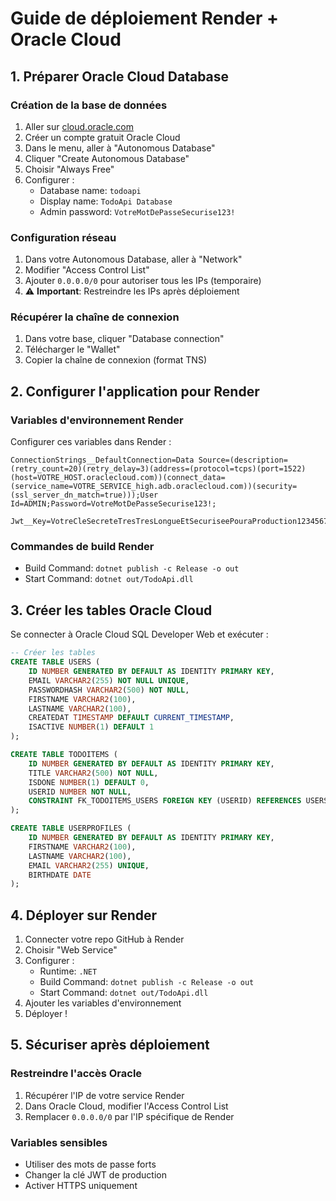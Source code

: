 # Guide de déploiement Render + Oracle Cloud

## 1. Préparer Oracle Cloud Database

### Création de la base de données
1. Aller sur [cloud.oracle.com](https://cloud.oracle.com)
2. Créer un compte gratuit Oracle Cloud
3. Dans le menu, aller à "Autonomous Database"
4. Cliquer "Create Autonomous Database"
5. Choisir "Always Free" 
6. Configurer :
   - Database name: `todoapi`
   - Display name: `TodoApi Database`
   - Admin password: `VotreMotDePasseSecurise123!`

### Configuration réseau
1. Dans votre Autonomous Database, aller à "Network"
2. Modifier "Access Control List"
3. Ajouter `0.0.0.0/0` pour autoriser tous les IPs (temporaire)
4. ⚠️ **Important**: Restreindre les IPs après déploiement

### Récupérer la chaîne de connexion
1. Dans votre base, cliquer "Database connection"
2. Télécharger le "Wallet"
3. Copier la chaîne de connexion (format TNS)

## 2. Configurer l'application pour Render

### Variables d'environnement Render
Configurer ces variables dans Render :

```
ConnectionStrings__DefaultConnection=Data Source=(description=(retry_count=20)(retry_delay=3)(address=(protocol=tcps)(port=1522)(host=VOTRE_HOST.oraclecloud.com))(connect_data=(service_name=VOTRE_SERVICE_high.adb.oraclecloud.com))(security=(ssl_server_dn_match=true)));User Id=ADMIN;Password=VotreMotDePasseSecurise123!;

Jwt__Key=VotreCleSecreteTresTresLongueEtSecuriseePouraProduction123456789
```

### Commandes de build Render
- Build Command: `dotnet publish -c Release -o out`
- Start Command: `dotnet out/TodoApi.dll`

## 3. Créer les tables Oracle Cloud

Se connecter à Oracle Cloud SQL Developer Web et exécuter :

```sql
-- Créer les tables
CREATE TABLE USERS (
    ID NUMBER GENERATED BY DEFAULT AS IDENTITY PRIMARY KEY,
    EMAIL VARCHAR2(255) NOT NULL UNIQUE,
    PASSWORDHASH VARCHAR2(500) NOT NULL,
    FIRSTNAME VARCHAR2(100),
    LASTNAME VARCHAR2(100),
    CREATEDAT TIMESTAMP DEFAULT CURRENT_TIMESTAMP,
    ISACTIVE NUMBER(1) DEFAULT 1
);

CREATE TABLE TODOITEMS (
    ID NUMBER GENERATED BY DEFAULT AS IDENTITY PRIMARY KEY,
    TITLE VARCHAR2(500) NOT NULL,
    ISDONE NUMBER(1) DEFAULT 0,
    USERID NUMBER NOT NULL,
    CONSTRAINT FK_TODOITEMS_USERS FOREIGN KEY (USERID) REFERENCES USERS(ID)
);

CREATE TABLE USERPROFILES (
    ID NUMBER GENERATED BY DEFAULT AS IDENTITY PRIMARY KEY,
    FIRSTNAME VARCHAR2(100),
    LASTNAME VARCHAR2(100),
    EMAIL VARCHAR2(255) UNIQUE,
    BIRTHDATE DATE
);
```

## 4. Déployer sur Render

1. Connecter votre repo GitHub à Render
2. Choisir "Web Service"
3. Configurer :
   - Runtime: `.NET`
   - Build Command: `dotnet publish -c Release -o out`
   - Start Command: `dotnet out/TodoApi.dll`
4. Ajouter les variables d'environnement
5. Déployer !

## 5. Sécuriser après déploiement

### Restreindre l'accès Oracle
1. Récupérer l'IP de votre service Render
2. Dans Oracle Cloud, modifier l'Access Control List
3. Remplacer `0.0.0.0/0` par l'IP spécifique de Render

### Variables sensibles
- Utiliser des mots de passe forts
- Changer la clé JWT de production
- Activer HTTPS uniquement 